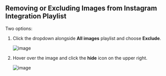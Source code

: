 ## Removing or Excluding Images from Instagram Integration Playlist

Two options:

1. Click the dropdown alongside **All images** playlist and choose **Exclude**.

   ![image](https://github.com/user-attachments/assets/09301bef-f7ea-4203-9a42-021ae1f6e188)

2. Hover over the image and click the **hide** icon on the upper right.

   ![image](https://github.com/user-attachments/assets/b1b39647-3b51-4ba7-8cb2-2bf84a0def47)